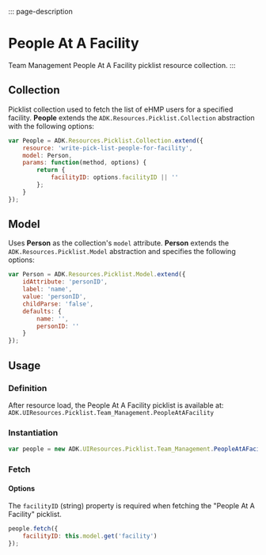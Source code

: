 <!-- { "label": "At A Facility", "path": "Picklist.Team_Management.People.AtAFacility", "tags": ["person", "people", "users"] } -->

::: page-description
# People At A Facility #
Team Management People At A Facility picklist resource collection.
:::

## Collection ##
Picklist collection used to fetch the list of eHMP users for a specified facility. **People** extends the `ADK.Resources.Picklist.Collection` abstraction with the following options:

```JavaScript
var People = ADK.Resources.Picklist.Collection.extend({
    resource: 'write-pick-list-people-for-facility',
    model: Person,
    params: function(method, options) {
        return {
            facilityID: options.facilityID || ''
        };
    }
});
```

## Model ##
Uses **Person** as the collection's `model` attribute. **Person** extends the `ADK.Resources.Picklist.Model` abstraction and specifies the following options:

```JavaScript
var Person = ADK.Resources.Picklist.Model.extend({
    idAttribute: 'personID',
    label: 'name',
    value: 'personID',
    childParse: 'false',
    defaults: {
        name: '',
        personID: ''
    }
});
```

## Usage ##
### Definition ###
After resource load, the People At A Facility picklist is available at: `ADK.UIResources.Picklist.Team_Management.PeopleAtAFacility`
### Instantiation ###
```JavaScript
var people = new ADK.UIResources.Picklist.Team_Management.PeopleAtAFacility();
```

### Fetch ###
#### Options ####
The `facilityID` (string) property is required when fetching the "People At A Facility" picklist.
```JavaScript
people.fetch({
	facilityID: this.model.get('facility')
});
```
